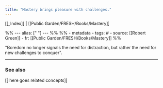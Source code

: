```yaml
---
title: "Mastery brings pleasure with challenges."
---
```


[[_Index]] | [[Public Garden/FRESH/Books/Mastery]]

%% ---
alias: [" "]
--- %%
%% - metadata
	- tags: #
	- source: [[Robert Green]]
	- fr: [[Public Garden/FRESH/Books/Mastery]]
%%

"Boredom no longer signals the need for distraction, but rather the need for new challenges to conquer".

-------------
### See also
[[ here goes related concepts]]

